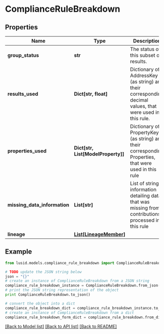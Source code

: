 # ComplianceRuleBreakdown


## Properties
Name | Type | Description | Notes
------------ | ------------- | ------------- | -------------
**group_status** | **str** | The status of this subset of results. | 
**results_used** | **Dict[str, float]** | Dictionary of AddressKey (as string) and their corresponding decimal values, that were used in this rule. | 
**properties_used** | **Dict[str, List[ModelProperty]]** | Dictionary of PropertyKey (as string) and their corresponding Properties, that were used in this rule | 
**missing_data_information** | **List[str]** | List of string information detailing data that was missing from contributions processed in this rule | 
**lineage** | [**List[LineageMember]**](LineageMember.md) |  | 

## Example

```python
from lusid.models.compliance_rule_breakdown import ComplianceRuleBreakdown

# TODO update the JSON string below
json = "{}"
# create an instance of ComplianceRuleBreakdown from a JSON string
compliance_rule_breakdown_instance = ComplianceRuleBreakdown.from_json(json)
# print the JSON string representation of the object
print ComplianceRuleBreakdown.to_json()

# convert the object into a dict
compliance_rule_breakdown_dict = compliance_rule_breakdown_instance.to_dict()
# create an instance of ComplianceRuleBreakdown from a dict
compliance_rule_breakdown_form_dict = compliance_rule_breakdown.from_dict(compliance_rule_breakdown_dict)
```
[[Back to Model list]](../README.md#documentation-for-models) [[Back to API list]](../README.md#documentation-for-api-endpoints) [[Back to README]](../README.md)


